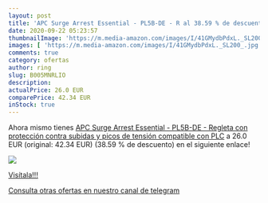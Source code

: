 ```yaml
---
layout: post
title: 'APC Surge Arrest Essential - PL5B-DE - R al 38.59 % de descuento'
date: 2020-09-22 05:23:57
thumbnailImage: 'https://m.media-amazon.com/images/I/41GMydbPdxL._SL200_.jpg'
images: [ 'https://m.media-amazon.com/images/I/41GMydbPdxL._SL200_.jpg' ]
comments: true
category: ofertas
author: ring
slug: B005MNRLIO
description:
actualPrice: 26.0 EUR
comparePrice: 42.34 EUR
inStock: true
---
```


Ahora mismo tienes [APC Surge Arrest Essential - PL5B-DE - Regleta con protección contra subidas y picos de tensión compatible con PLC](https://www.amazon.com/dp/B005MNRLIO/?tag=redken08-20) a 26.0 EUR (original: 42.34 EUR) (38.59 %  de descuento) en el siguiente enlace!

[![](https://m.media-amazon.com/images/I/41GMydbPdxL._SL200_.jpg)](https://www.amazon.com/dp/B005MNRLIO/?tag=redken08-20)

[Visítala!!!](https://www.amazon.com/dp/B005MNRLIO/?tag=redken08-20)

[Consulta otras ofertas en nuestro canal de telegram](https://t.me/s/ofertas25)
